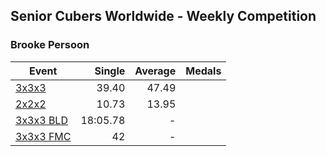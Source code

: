 ## Senior Cubers Worldwide - Weekly Competition
### Brooke Persoon

| Event | Single | Average | Medals |
| -- | --: | --: | :-- |
| [3x3x3](brooke_persoon/333.md) | 39.40 | 47.49 |  |
| [2x2x2](brooke_persoon/222.md) | 10.73 | 13.95 |  |
| [3x3x3 BLD](brooke_persoon/333bf.md) | 18:05.78 | - |  |
| [3x3x3 FMC](brooke_persoon/333fm.md) | 42 | - |  |

<!-- Global site tag (gtag.js) - Google Analytics -->
<script async src="https://www.googletagmanager.com/gtag/js?id=UA-86348435-3"></script>
<script>window.dataLayer = window.dataLayer || []; function gtag() {dataLayer.push(arguments);} gtag('js', new Date()); gtag('config', 'UA-86348435-3');</script>
